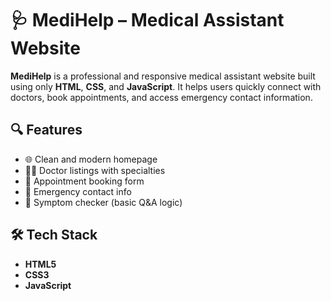 # 🩺 MediHelp – Medical Assistant Website

**MediHelp** is a professional and responsive medical assistant website built using only **HTML**, **CSS**, and **JavaScript**. It helps users quickly connect with doctors, book appointments, and access emergency contact information.

## 🔍 Features

- 🌐 Clean and modern homepage
- 👩‍⚕️ Doctor listings with specialties
- 📅 Appointment booking form
- 🚨 Emergency contact info
- 🔎 Symptom checker (basic Q&A logic)

## 🛠️ Tech Stack

- **HTML5**
- **CSS3**
- **JavaScript**

